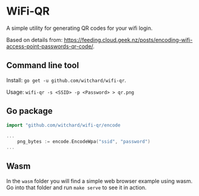 # WiFi-QR

A simple utility for generating QR codes for your wifi login.

Based on details from: https://feeding.cloud.geek.nz/posts/encoding-wifi-access-point-passwords-qr-code/.

## Command line tool

Install: `go get -u github.com/witchard/wifi-qr`.

Usage: `wifi-qr -s <SSID> -p <Password> > qr.png`

## Go package

```go
import "github.com/witchard/wifi-qr/encode

...
	png_bytes := encode.EncodeWpa("ssid", "password")
...
```

## Wasm

In the `wasm` folder you will find a simple web browser example using wasm. Go into that folder and run `make serve` to see it in action.
